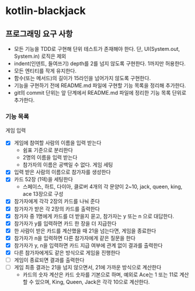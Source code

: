 # kotlin-blackjack

## 프로그래밍 요구 사항
- 모든 기능을 TDD로 구현해 단위 테스트가 존재해야 한다. 단, UI(System.out, System.in) 로직은 제외
- indent(인덴트, 들여쓰기) depth를 2를 넘지 않도록 구현한다. 1까지만 허용한다.
- 모든 엔티티를 작게 유지한다.
- 함수(또는 메서드)의 길이가 15라인을 넘어가지 않도록 구현한다.
- 기능을 구현하기 전에 README.md 파일에 구현할 기능 목록을 정리해 추가한다.
- git의 commit 단위는 앞 단계에서 README.md 파일에 정리한 기능 목록 단위로 추가한다.

### 기능 목록 
게임 입력 
- [x] 게임에 참여할 사람의 이름을 입력 받는다 
  - 쉼표 기준으로 분리한다 
  - 2명의 이름을 입력 받는다
  - 참가자의 이름은 공백일 수 없다.
게임 세팅
- [x] 입력 받은 사람의 이름으로 참가자를 생성한다 
- [x] 카드 52장 (1덱)을 세팅한다
  - 스페이스, 하트, 다이아, 클로버 4개의 각 문양이 2~10, jack, queen, king, ace 13장으로 구성
- [x] 참가자에게 각각 2장의 카드를 나눠 준다 
- [x] 참가자가 받은 각 2장의 카드를 출력한다 
- [x] 참가자 중 1명에게 카드를 더 받을지 묻고, 참가자는 y 또는 n 으로 대답한다.
- [x] 참가자가 y를 입력하면 카드 한 장을 더 지급한다
- [x] 한 사람이 받은 카드를 계산했을 때 21을 넘는다면, 게임을 종료한다
- [x] 참가자가 n을 입력하면 다른 참가자에게 같은 질문을 한다 
- [x] 참가자가 y, n을 입력하면 카드 지급 여부에 관계 없이 결과를 출력한다
- [x] 다른 참가자에게도 같은 방식으로 게임을 진행한다
- [ ] 게임이 종료되면 결과를 출력한다
- [ ] 게임 최종 결과는 21을 넘지 않으면서, 21에 가까운 방식으로 계산한다 
  - 카드의 숫자 계산은 카드 숫자를 기본으로 하며, 예외로 Ace는 1 또는 11로 계산할 수 있으며, King, Queen, Jack은 각각 10으로 계산한다.
